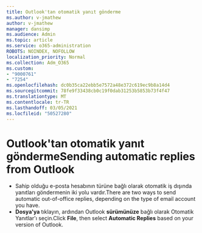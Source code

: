 ```yaml
---
title: Outlook'tan otomatik yanıt gönderme
ms.author: v-jmathew
author: v-jmathew
manager: dansimp
ms.audience: Admin
ms.topic: article
ms.service: o365-administration
ROBOTS: NOINDEX, NOFOLLOW
localization_priority: Normal
ms.collection: Adm_O365
ms.custom:
- "9000761"
- "7254"
ms.openlocfilehash: dc0b35ca22ebb5e7572a48e372c619ec9b8a14d4
ms.sourcegitcommit: 78fe9f33438cb0c19f0dab31253b5853b73f4f47
ms.translationtype: MT
ms.contentlocale: tr-TR
ms.lasthandoff: 03/05/2021
ms.locfileid: "50527280"
---
```

# <a name="sending-automatic-replies-from-outlook"></a><span data-ttu-id="968e8-102">Outlook'tan otomatik yanıt gönderme</span><span class="sxs-lookup"><span data-stu-id="968e8-102">Sending automatic replies from Outlook</span></span>

- <span data-ttu-id="968e8-103">Sahip olduğu e-posta hesabının türüne bağlı olarak otomatik iş dışında yanıtları göndermenin iki yolu vardır.</span><span class="sxs-lookup"><span data-stu-id="968e8-103">There are two ways to send automatic out-of-office replies, depending on the type of email account you have.</span></span>
- <span data-ttu-id="968e8-104">**Dosya'ya** tıklayın, ardından Outlook **sürümünüze** bağlı olarak Otomatik Yanıtlar'ı seçin.</span><span class="sxs-lookup"><span data-stu-id="968e8-104">Click **File**, then select **Automatic Replies** based on your version of Outlook.</span></span>
